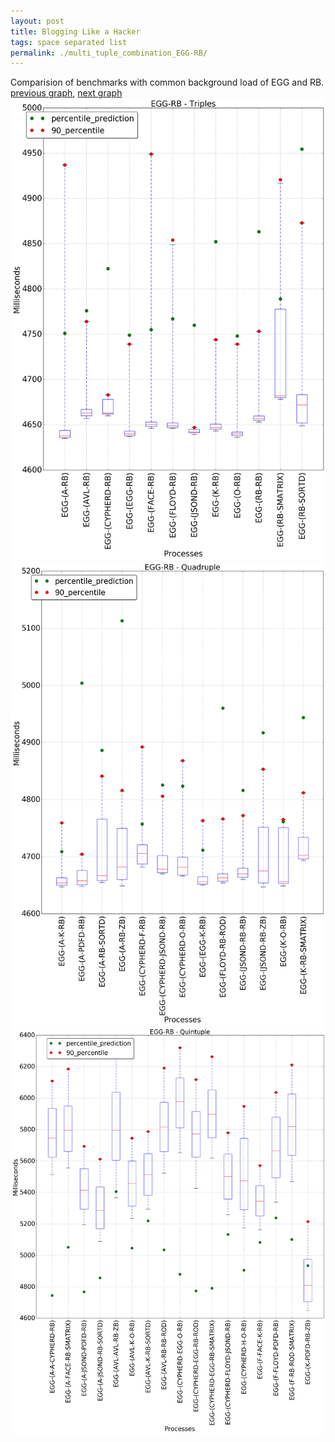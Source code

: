 ```yaml
---
layout: post
title: Blogging Like a Hacker
tags: space separated list
permalink: ./multi_tuple_combination_EGG-RB/
---
```


Comparision of benchmarks with common background load of EGG and RB.
[previous graph](./multi_tuple_combination_EGG-PDFD/), [next graph](./multi_tuple_combination_EGG-ROD/)
<img src="./images/triple/EGG/EGG-RB_box.png" alt="graph figure"><img src="./images/quadruple/EGG/EGG-RB_box.png" alt="graph figure"><img src="./images/quintuple/EGG/EGG-RB_box.png" alt="graph figure">